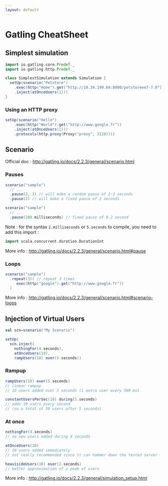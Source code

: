 ```yaml
---
layout: default
---
```


# Gatling CheatSheet

## Simplest simulation
        
```scala 
import io.gatling.core.Predef._
import io.gatling.http.Predef._

class SimplestSimulation extends Simulation {
  setUp(scenario("Petstore")
    .exec(http("Home").get("http://10.34.199.64:8000/petstoreee7-7.0"))
    .inject(atOnceUsers(1)))
}   
```

### Using an HTTP proxy

```scala 
setUp(scenario("Hello")
    .exec(http("World").get("http://www.google.fr"))
    .inject(atOnceUsers(1)))
    .protocols(http.proxy(Proxy("proxy", 3128)))}   
```

## Scenario

Official doc : http://gatling.io/docs/2.2.3/general/scenario.html

### Pauses

```scala 
scenario("sample")
  // ...
  .pause(2, 3) // will make a random pause of 2-3 seconds
  .pause(2) // will make a fixed pause of 2 seconds  
```

```scala 
scenario("sample")
  // ...
  .pause(200.milliseconds) // fixed pause of 0.2 second
```

Note : for the syntax ```2.milliseconds``` or ```5.seconds``` to compile, you need to add this import :

```scala 
import scala.concurrent.duration.DurationInt
```

More info : http://gatling.io/docs/2.2.3/general/scenario.html#pause

### Loops

```scala 
scenario("sample")
  .repeat(3)( // repeat 3 times
  	 exec(http("google").get("http://www.google.fr"))
  )
```

More info : http://gatling.io/docs/2.2.3/general/scenario.html#scenario-loops

## Injection of Virtual Users

```scala 
val scn=scenario("My Scenario")

setUp( 
  scn.inject( 
    nothingFor(4.seconds), 
    atOnceUsers(10), 
    rampUsers(10) over(5.seconds))
```

### Rampup

```scala 
rampUsers(10) over(5.seconds) 
// linear rampup 
// 10 users added over 5 seconds (1 extra user every 500 ms)
```

```scala 
constantUsersPerSec(10) during(5.seconds) 
// adds 10 users every second
// (so a total of 50 users after 5 seconds)
```

### At once

```scala 
nothingFor(4.seconds)
// no new users added during 4 seconds
```

```scala 
atOnceUsers(10)
// 10 users added immediately
// not really recommended since it can hammer down the tested server
```

```scala 
heavisideUsers(10) over(2.seconds)
// better approximation of a peak of users
```

More info : http://gatling.io/docs/2.2.3/general/simulation_setup.html

